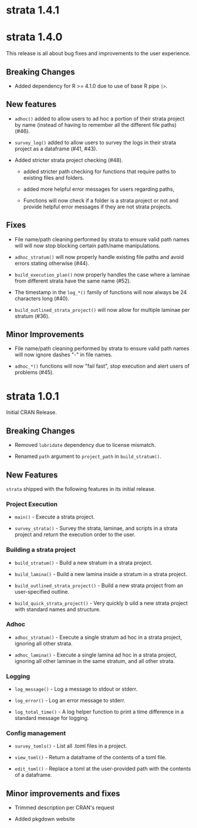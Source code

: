 # strata 1.4.1

# strata 1.4.0

This release is all about bug fixes and improvements to the user experience.

## Breaking Changes

* Added dependency for R >= 4.1.0 due to use of base R pipe `|>`.

## New features

* `adhoc()` added to allow users to ad hoc a portion of their strata project
by name (instead of having to remember all the different file paths) (#46).

* `survey_log()` added to allow users to survey the logs in their strata project
as a dataframe (#41, #43).

* Added stricter strata project checking (#48).
  
  * added stricter path checking for functions that require paths to existing
files and folders.
  
  * added more helpful error messages for users regarding paths,
  
  * Functions will now check if a folder is a strata project or not and provide
helpful error messages if they are not strata projects.

## Fixes

* File name/path cleaning performed by strata to ensure valid path names will
will now stop blocking certain path/name manipulations.

* `adhoc_stratum()` will now properly handle existing file paths and avoid 
errors stating otherwise (#44).

* `build_execution_plan()` now properly handles the case where a laminae from
different strata have the same name (#52).

* The timestamp in the `log_*()` family of functions will now always be 24
characters long (#40).

* `build_outlined_strata_project()` will now allow for multiple laminae
per stratum (#36).

## Minor Improvements

* File name/path cleaning performed by strata to ensure valid path names will 
now ignore dashes "-" in file names.

* `adhoc_*()` functions will now "fail fast", stop execution and alert users
of problems (#45).

# strata 1.0.1

Initial CRAN Release.

## Breaking Changes

* Removed `lubridate` dependency due to license mismatch.

* Renamed `path` argument to `project_path` in `build_stratum()`.

## New Features

`strata` shipped with the following features in its initial release.

### Project Execution

* `main()` - Execute a strata project.

* `survey_strata()` - Survey the strata, laminae, and scripts in a strata 
project and return the execution order to the user.

### Building a strata project

* `build_stratum()` - Build a new stratum in a strata project.

* `build_lamina()` - Build a new lamina inside a stratum in a strata project.

* `build_outlined_strata_project()` - Build a new strata project from an 
user-specified outline.

* `build_quick_strata_project()` - Very quickly b uild a new strata project with 
standard names and structure.

### Adhoc

* `adhoc_stratum()` - Execute a single stratum ad hoc in a strata project,
ignoring all other strata.

* `adhoc_lamina()` - Execute a single lamina ad hoc in a strata project,
ignoring all other laminae in the same stratum, and all other strata.

### Logging

* `log_message()` - Log a message to stdout or stderr.

* `log_error()` - Log an error message to stderr.

* `log_total_time()` - A log helper function to print a time difference
in a standard message for logging.

### Config management

* `survey_tomls()` - List all .toml files in a project.

* `view_toml()` - Return a dataframe of the contents of a toml file.

* `edit_toml()` - Replace a toml at the user-provided path with the contents of 
a dataframe.


## Minor improvements and fixes

* Trimmed description per CRAN's request

* Added pkgdown website
